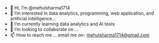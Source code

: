 - 👋 Hi, I’m @mehulsharma1714
- 👀 I’m interested in data analytics, programming, web application, and artificial intelligence...
- 🌱 I’m currently learning data analytics and AI tools
- 💞️ I’m looking to collaborate on ...
- 📫 How to reach me ... email me on- mehulsharma1714@gmail.com

<!---
mehulsharma1714/mehulsharma1714 is a ✨ special ✨ repository because its `README.md` (this file) appears on your GitHub profile.
You can click the Preview link to take a look at your changes.
--->
